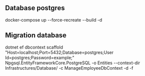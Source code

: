 ## Database postgres

docker-compose up --force-recreate --build -d

## Migration database

dotnet ef dbcontext scaffold "Host=localhost;Port=5432;Database=postgres;User Id=postgres;Password=example;" Npgsql.EntityFrameworkCore.PostgreSQL -o Entities --context-dir Infrastructures/Database/ -c ManageEmployeeDbContext -d -f
